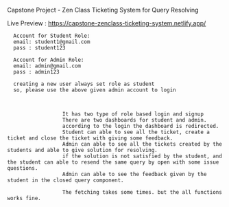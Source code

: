 Capstone Project - Zen Class Ticketing System for Query Resolving

Live Preview : https://capstone-zenclass-ticketing-system.netlify.app/
 
      Account for Student Role:
      email: student1@gmail.com
      pass : student123

      Account for Admin Role:
      email: admin@gmail.com
      pass : admin123

      creating a new user always set role as student 
      so, please use the above given admin account to login

      
        
                      It has two type of role based login and signup
                      There are two dashboards for student and admin.
                      according to the login the dashboard is redirected.
                      Student can able to see all the ticket, create a ticket and close the ticket with giving some feedback.
                      Admin can able to see all the tickets created by the students and able to give solution for resolving.
                      if the solution is not satisfied by the student, and the student can able to resend the same query by open with some issue questions.
                      Admin can able to see the feedback given by the student in the closed query component.

                      The fetching takes some times. but the all functions works fine.
